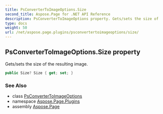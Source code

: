 ```yaml
---
title: PsConverterToImageOptions.Size
second_title: Aspose.Page for .NET API Reference
description: PsConverterToImageOptions property. Gets/sets the size of the resulting image
type: docs
weight: 50
url: /net/aspose.page.plugins/psconvertertoimageoptions/size/
---
```

## PsConverterToImageOptions.Size property

Gets/sets the size of the resulting image.

```csharp
public Size? Size { get; set; }
```

### See Also

* class [PsConverterToImageOptions](../)
* namespace [Aspose.Page.Plugins](../../psconvertertoimageoptions/)
* assembly [Aspose.Page](../../../)


